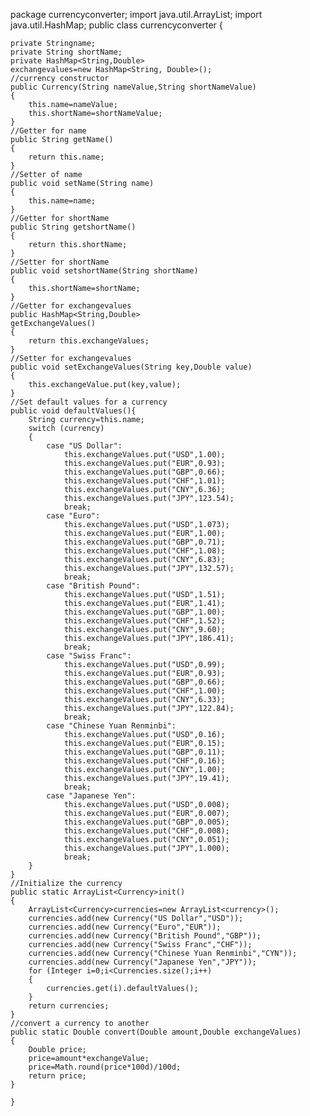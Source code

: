 
package currencyconverter;
import java.util.ArrayList;
import java.util.HashMap;
public class currencyconverter
{
    
    private Stringname;
    private String shortName;
    private HashMap<String,Double>
    exchangevalues=new HashMap<String, Double>();
    //currency constructor
    public Currency(String nameValue,String shortNameValue)
    {
        this.name=nameValue;
        this.shortName=shortNameValue;
    }
    //Getter for name
    public String getName()
    {
        return this.name;
    }
    //Setter of name
    public void setName(String name)
    {
        this.name=name;
    }
    //Getter for shortName
    public String getshortName()
    {
        return this.shortName;
    }
    //Setter for shortName
    public void setshortName(String shortName)
    {
        this.shortName=shortName;
    }
    //Getter for exchangevalues
    public HashMap<String,Double>
    getExchangeValues()
    {
        return this.exchangeValues;
    }
    //Setter for exchangevalues
    public void setExchangeValues(String key,Double value)
    {
        this.exchangeValue.put(key,value);
    }
    //Set default values for a currency
    public void defaultValues(){
        String currency=this.name;
        switch (currency)
        {
            case "US Dollar":
                this.exchangeValues.put("USD",1.00);
                this.exchangeValues.put("EUR",0.93);
                this.exchangeValues.put("GBP",0.66);
                this.exchangeValues.put("CHF",1.01);
                this.exchangeValues.put("CNY",6.36);
                this.exchangeValues.put("JPY",123.54);
                break;
            case "Euro":
                this.exchangeValues.put("USD",1.073);
                this.exchangeValues.put("EUR",1.00);
                this.exchangeValues.put("GBP",0.71);
                this.exchangeValues.put("CHF",1.08);
                this.exchangeValues.put("CNY",6.83);
                this.exchangeValues.put("JPY",132.57);
                break;
            case "British Pound":
                this.exchangeValues.put("USD",1.51);
                this.exchangeValues.put("EUR",1.41);
                this.exchangeValues.put("GBP",1.00);
                this.exchangeValues.put("CHF",1.52);
                this.exchangeValues.put("CNY",9.60);
                this.exchangeValues.put("JPY",186.41);
                break;
            case "Swiss Franc":
                this.exchangeValues.put("USD",0.99);
                this.exchangeValues.put("EUR",0.93);
                this.exchangeValues.put("GBP",0.66);
                this.exchangeValues.put("CHF",1.00);
                this.exchangeValues.put("CNY",6.33);
                this.exchangeValues.put("JPY",122.84);
                break;
            case "Chinese Yuan Renminbi":
                this.exchangeValues.put("USD",0.16);
                this.exchangeValues.put("EUR",0.15);
                this.exchangeValues.put("GBP",0.11);
                this.exchangeValues.put("CHF",0.16);
                this.exchangeValues.put("CNY",1.00);
                this.exchangeValues.put("JPY",19.41);
                break;
            case "Japanese Yen":
                this.exchangeValues.put("USD",0.008);
                this.exchangeValues.put("EUR",0.007);
                this.exchangeValues.put("GBP",0.005);
                this.exchangeValues.put("CHF",0.008);
                this.exchangeValues.put("CNY",0.051);
                this.exchangeValues.put("JPY",1.000);   
                break; 
        }
    }
    //Initialize the currency
    public static ArrayList<Currency>init()
    {
        ArrayList<Currency>currencies=new ArrayList<currency>();
        currencies.add(new Currency("US Dollar","USD"));
        currencies.add(new Currency("Euro","EUR"));
        currencies.add(new Currency("British Pound","GBP"));
        currencies.add(new Currency("Swiss Franc","CHF"));
        currencies.add(new Currency("Chinese Yuan Renminbi","CYN"));
        currencies.add(new Currency("Japanese Yen","JPY"));
        for (Integer i=0;i<Currencies.size();i++)
        {
            currencies.get(i).defaultValues();
        }
        return currencies;
    }
    //convert a currency to another
    public static Double convert(Double amount,Double exchangeValues)
    {
        Double price;
        price=amount*exchangeValue;
        price=Math.round(price*100d)/100d;
        return price;
    }

    }
